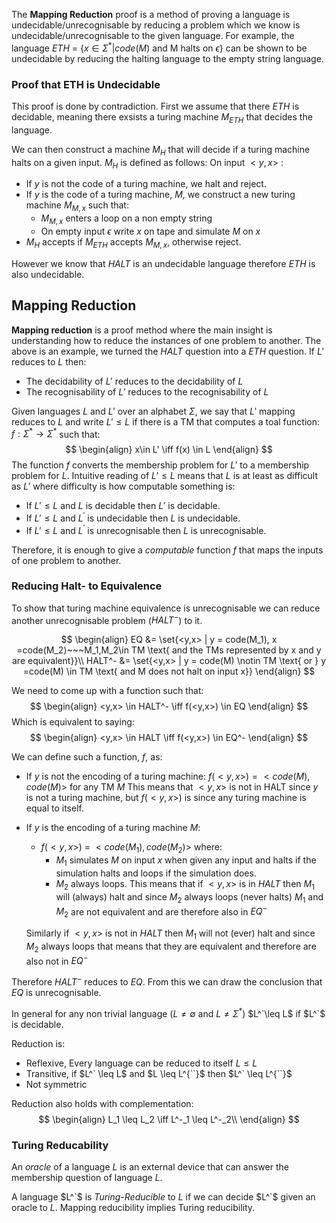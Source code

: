 The **Mapping Reduction** proof is a method of proving a language is undecidable/unrecognisable by reducing a problem which we know is undecidable/unrecognisable to the given language. For example, the language $ETH$ = {$x\in \Sigma^* | code(M) \text{ and M halts on } \epsilon$} can be shown to be undecidable by reducing the halting language to the empty string language.

### Proof that ETH is Undecidable
This proof is done by contradiction. First we assume that there $ETH$ is decidable, meaning there exsists a turing machine $M_{ETH}$ that decides the language. 

We can then construct a machine $M_H$ that will decide if a turing machine halts on a given input.
$M_H$ is defined as follows:
On input $<y,x>$ :
* If $y$ is not the code of a turing machine, we halt and reject.
* If $y$ is the code of a turing machine, $M$, we construct a new turing machine $M_{M,x}$ such that:
	* $M_{M,x}$ enters a loop on a non empty string
	* On empty input $\epsilon$ write $x$ on tape and simulate $M$ on $x$
* $M_H$ accepts if $M_{ETH}$ accepts $M_{M,x}$, otherwise reject.

However we know that $HALT$ is an undecidable language therefore $ETH$ is also undecidable.

## Mapping Reduction

**Mapping reduction** is a proof method where the main insight is understanding how to reduce the instances of one problem to another. The above is an example, we turned the $HALT$ question into a $ETH$ question.  If $L'$ reduces to $L$ then:
* The decidability of $L'$ reduces to the decidability of $L$
* The recognisability of $L'$ reduces to the recognisability of $L$

Given languages $L$ and $L'$ over an alphabet $\Sigma$, we say that $L'$ mapping reduces to $L$  and write $L' \leq L$ if there is a TM that computes a toal function: $f: \Sigma^* \to \Sigma^*$ such that:
$$
\begin{align}
x\in L' \iff f(x) \in L
\end{align}
$$
The function $f$ converts the membership problem for $L'$ to a membership problem for $L$. Intuitive reading of $L' \leq L$ means that $L$ is at least as difficult as $L'$ where difficulty is how computable something is:

* If $L' \leq L$ and $L$ is decidable then $L'$ is decidable.
* If $L' \leq L$ and $L^\prime$ is undecidable then $L$ is undecidable.
* If $L' \leq L$ and $L^\prime$ is unrecognisable then $L$ is unrecognisable.

Therefore, it is enough to give a *computable* function $f$ that maps the inputs of one problem to another.


### Reducing Halt- to Equivalence 

To show that turing machine equivalence is unrecognisable we can reduce another unrecognisable problem ($HALT^-$) to it.

$$
\begin{align}
EQ &= \set{<y,x> | y = code(M_1), x =code(M_2)~~~M_1,M_2\in TM \text{ and the TMs represented by x and y are equivalent}}\\
HALT^- &= \set{<y,x> | y = code(M) \notin TM \text{ or } y =code(M) \in TM \text{ and M does not halt on input x}}
\end{align}
$$

We need to come up with a function such that:
$$
\begin{align}
<y,x> \in HALT^- \iff f(<y,x>) \in EQ
\end{align}
$$
Which is equivalent to saying:
$$
\begin{align}
<y,x> \in HALT \iff f(<y,x>) \in EQ^-
\end{align}
$$

We can define such a function, $f$, as:
* If $y$ is not the encoding of a turing machine:
	$f(<y,x>) = <code(M), code(M)>$ for any TM $M$
	This means that $<y,x>$ is not in HALT since $y$ is not a turing machine, but $f(<y,x>)$ is since any turing machine is equal to itself.
* If $y$ is the encoding of a turing machine $M$:
	* $f(<y,x>)$ = $<code(M_1), code(M_2)>$ where:
		* $M_1$ simulates $M$ on input $x$ when given any input and halts if the simulation halts and loops if the simulation does.
		* $M_2$ always loops.
	This means that if $<y,x>$ is in $HALT$ then $M_1$ will (always) halt and since $M_2$ always loops (never halts) $M_1$ and $M_2$ are not equivalent and are therefore also in $EQ^-$

	Similarly if $<y,x>$ is not in $HALT$ then $M_1$ will not (ever) halt and since $M_2$ always loops that means that they are equivalent and therefore are also not in $EQ^-$

Therefore $HALT^-$ reduces to $EQ$. From this we can draw the conclusion that $EQ$ is unrecognisable.

In general for any non trivial language ($L \neq \emptyset$ and $L\neq \Sigma^*$) $L^`\leq L$ if $L^`$ is decidable.

Reduction is:
* Reflexive, Every language can be reduced to itself $L \leq L$
* Transitive, if $L^` \leq L$ and $L \leq L^{``}$ then $L^` \leq L^{``}$
* Not symmetric

Reduction also holds with complementation:
$$
\begin{align}
L_1 \leq L_2 \iff L^-_1 \leq L^-_2\\
\end{align}
$$

### Turing Reducability

An *oracle* of a language $L$ is an external device that can answer the membership question of language $L$. 

A language $L^`$ is *Turing-Reducible* to $L$ if we can decide $L^`$ given an oracle to $L$. Mapping reducibility implies Turing reducibility.